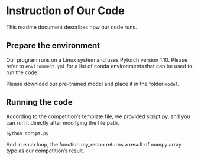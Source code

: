 # Instruction of Our Code

This readme document describes how our code runs.

## Prepare the environment
Our program runs on a Linux system and uses Pytorch version 1.10.
Please refer to `environment.yml` for a list of conda environments that can be used to run the code. 

Please download our pre-trained model and place it in the folder `model`.

## Running the code
According to the competition’s template file, we provided script.py, and you can run it directly after modifying the file path.
```
python script.py
```
And in each loop, the function my_recon returns a result of numpy array type as our competition’s result.